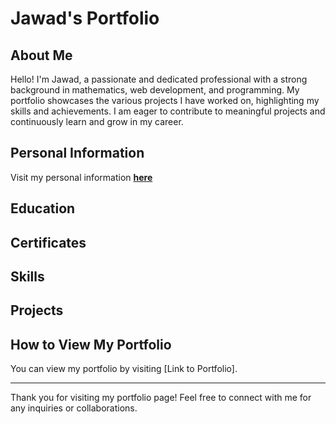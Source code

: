# Jawad's Portfolio

## About Me
Hello! I'm Jawad, a passionate and dedicated professional with a strong background in mathematics, web development, and programming. My portfolio showcases the various projects I have worked on, highlighting my skills and achievements. I am eager to contribute to meaningful projects and continuously learn and grow in my career.

## Personal Information
Visit my personal information <a href="https://jawad-khalil.github.io/Jawad_Khalil_Portfolio/#personal-info" target="_blank"><b>here</b></a>

## Education


## Certificates


## Skills


## Projects

## How to View My Portfolio
You can view my portfolio by visiting [Link to Portfolio].

---

Thank you for visiting my portfolio page! Feel free to connect with me for any inquiries or collaborations.
